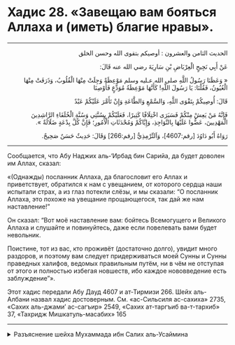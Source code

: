 <h1 class="hadith-header">
Хадис 28. «Завещаю вам бояться Аллаха и (иметь) благие нравы». 
</h1>

<hr>

<p class="arabic-text" dir="rtl">
الحديث الثامن والعشرون :
أوصيكم بتقوى الله وحسن الخلق
</p>

<p class="arabic-text" dir="rtl">
عَنْ أَبِي نَجِيحٍ الْعِرْبَاضِ بْنِ سَارِيَةَ رضي الله عنه قَالَ: 
</p>

<p class="arabic-text" dir="rtl">
« وَعَظَنَا رَسُولُ اللَّهِ صلى الله عـليه وسلم مَوْعِظَةً وَجِلَتْ مِنْهَا الْقُلُوبُ، وَذَرَفَتْ مِنْهَا الْعُيُونُ، فَقُلْنَا: يَا رَسُولَ اللَّهِ! كَأَنَّهَا مَوْعِظَةُ مُوَدِّعٍ فَأَوْصِنَا
</p>

<p class="arabic-text" dir="rtl">
قَالَ: أُوصِيكُمْ بِتَقْوَى اللَّهِ، وَالسَّمْعِ وَالطَّاعَةِ وَإِنْ تَأَمَّرَ عَلَيْكُمْ عَبْدٌ
</p>

<p class="arabic-text" dir="rtl">
فَإِنَّهُ مَنْ يَعِشْ مِنْكُمْ فَسَيَرَى اخْتِلَافًا كَثِيرًا، فَعَلَيْكُمْ بِسُنَّتِي وَسُنَّةِ الْخُلَفَاءِ الرَّاشِدِينَ الْمَهْدِيينَ، عَضُّوا عَلَيْهَا بِالنَّوَاجِذِ، وَإِيَّاكُمْ وَمُحْدَثَاتِ الْأُمُورِ؛ فَإِنَّ كُلَّ بِدْعَةٍ ضَلَالَةٌ ». 
</p>

<p class="arabic-subtext" dir="rtl">
رَوَاهُ أَبُو دَاوُدَ [رقم:4607]، وَاَلتِّرْمِذِيُّ [رقم:266] وَقَالَ: حَدِيثٌ حَسَنٌ صَحِيحٌ. 
</p>

<hr>

<p class="russian-text">
Сообщается, что Абу Наджих аль-‘Ирбад бин Сарийа, да будет доволен им Аллах, сказал: 
</p>

<p class="russian-text">
«(Однажды) посланник Аллаха, да благословит его Аллах и приветствует, обратился к нам с увещанием, от которого сердца наши испытали страх, а из глаз потекли слёзы, и мы сказали: “О посланник Аллаха, это похоже на увещание прощающегося, так дай же нам наставление!” 
</p>

<p class="russian-text">
Он сказал: “Вот моё наставление вам: бойтесь Всемогущего и Великого Аллаха и слушайте и повинуйтесь, даже если повелевать вами будет невольник. 
</p>

<p class="russian-text">
Поистине, тот из вас, кто проживёт (достаточно долго), увидит много раздоров, и поэтому вам следует придерживаться моей Сунны и Сунны праведных халифов, ведомых правильным путём, ни в чём не отступая от этогo и полностью избегая новшеств, ибо каждое нововведение есть заблуждение”».
</p>

<p class="russian-subtext">
Этот хадис передали Абу Дауд 4607 и ат-Тирмизи 266. Шейх аль-Албани назвал хадис достоверным. См. «ас-Сильсиля ас-сахиха» 2735, «Сахих аль-джами’ ас-сагъир» 2549, «Сахих ат-таргъиб ва-т-тархиб» 37, «Тахридж Мишкатуль-масабих» 165 
</p>

<hr class="endline">

<details class="comments">
  <summary class="comments-title">Разъяснение шейха Мухаммада ибн Салих аль-Усаймина</summary>
  <p class="comments-text">Скоро...</p>
</details>